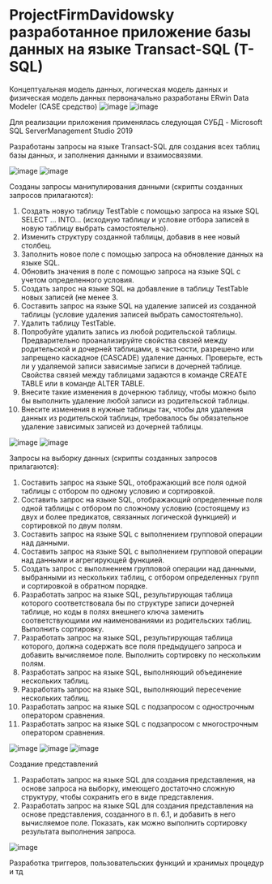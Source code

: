 # ProjectFirmDavidowsky разработанное приложение базы данных на языке Transact-SQL (T-SQL)

Концептуальная модель данных, логическая модель данных и физическая модель данных первоначально разработаны ERwin Data Modeler (CASE средство)
![image](https://user-images.githubusercontent.com/40003490/121080716-74253b00-c7e4-11eb-84f1-108f47ee055b.png)
![image](https://user-images.githubusercontent.com/40003490/121080742-80a99380-c7e4-11eb-91cd-952a07d656a9.png)


Для реализации приложения применялась следующая СУБД - Microsoft SQL ServerManagement Studio 2019

Разработаны запросы на языке Transact-SQL для создания всех таблиц базы данных, и заполнения данными и взаимосвязями.

![image](https://user-images.githubusercontent.com/40003490/121081985-1a257500-c7e6-11eb-92c8-c4f8eacf39dc.png)
![image](https://user-images.githubusercontent.com/40003490/121082178-64a6f180-c7e6-11eb-975c-6ed30c12820b.png)

Созданы запросы манипулирования данными (скрипты созданных запросов прилагаются):
1. Создать новую таблицу TestTable с помощью запроса на языке SQL SELECT … INTO… (исходную таблицу и условие отбора записей в новую таблицу выбрать самостоятельно).
2. Изменить структуру созданной таблицы, добавив в нее новый столбец.
3. Заполнить новое поле с помощью запроса на обновление данных на языке SQL.
4. Обновить значения в поле с помощью запроса на языке SQL с учетом определенного условия.
5. Создать запрос на языке SQL на добавление в таблицу TestTable новых записей (не менее 3.
6. Составить запрос на языке SQL на удаление записей из созданной таблицы (условие удаления записей выбрать самостоятельно).
7. Удалить таблицу TestTable.
8. Попробуйте удалить запись из любой родительской таблицы. Предварительно проанализируйте свойства связей между родительской и дочерней таблицами, в частности, разрешено или запрещено каскадное (CASCADE) удаление данных. Проверьте, есть ли у удаляемой записи зависимые записи в дочерней таблице. Свойства связей между таблицами задаются в команде CREATE TABLE или в команде ALTER TABLE.
9. Внесите такие изменения в дочернюю таблицу, чтобы можно было бы выполнить удаление любой записи из родительской таблицы.
10. Внесите изменения в нужные таблицы так, чтобы для удаления данных из родительской таблицы, требовалось бы обязательное удаление зависимых записей из дочерней таблицы.

![image](https://user-images.githubusercontent.com/40003490/121082704-265e0200-c7e7-11eb-8d83-82303cdee66f.png)
![image](https://user-images.githubusercontent.com/40003490/121082727-30800080-c7e7-11eb-8821-d7ec4995d3ee.png)


Запросы на выборку данных (скрипты созданных запросов прилагаются):
1. Составить запрос на языке SQL, отображающий все поля одной таблицы с отбором по одному условию и сортировкой.
2. Составить запрос на языке SQL, отображающий определенные поля одной таблицы с отбором по сложному условию (состоящему из двух и более предикатов, связанных логической функцией) и сортировкой по двум полям.
3. Составить запрос на языке SQL с выполнением групповой операции над данными.
4. Составить запрос на языке SQL с выполнением групповой операции над данными и агрегирующей функцией.
5. Создать запрос с выполнением групповой операции над данными, выбранными из нескольких таблиц, с отбором определенных групп и сортировкой в обратном порядке.
6. Разработать запрос на языке SQL, результирующая таблица которого соответствовала бы по структуре записи дочерней таблице, но коды в полях внешнего ключа заменить соответствующими им наименованиями из родительских таблиц. Выполнить сортировку.
7. Разработать запрос на языке SQL, результирующая таблица которого, должна содержать все поля предыдущего запроса и добавить вычисляемое поле. Выполнить сортировку по нескольким полям.
8. Разработать запрос на языке SQL, выполняющий объединение нескольких таблиц.
9. Разработать запрос на языке SQL, выполняющий пересечение нескольких таблиц.
10. Разработать запрос на языке SQL с подзапросом с однострочным оператором сравнения.
11. Разработать запрос на языке SQL с подзапросом с многострочным оператором сравнения.


![image](https://user-images.githubusercontent.com/40003490/121083089-ab491b80-c7e7-11eb-8d24-42e27f065948.png)
![image](https://user-images.githubusercontent.com/40003490/121083134-b8660a80-c7e7-11eb-8c7c-db1040d56a0f.png)
![image](https://user-images.githubusercontent.com/40003490/121083221-d3387f00-c7e7-11eb-90c0-39a57f79304a.png)

Создание представлений
1. Разработать запрос на языке SQL для создания представления, на основе запроса на выборку, имеющего достаточно сложную структуру, чтобы сохранить его в виде представления.
2. Разработать запрос на языке SQL для создания представления на основе представления, созданного в п. 6.1, и добавить в него вычисляемое поле. Показать, как можно выполнить сортировку результата выполнения запроса.

![image](https://user-images.githubusercontent.com/40003490/121083470-24487300-c7e8-11eb-87ff-c9798c9b3d75.png)

Разработка триггеров, пользовательских функций и хранимых процедур и тд
